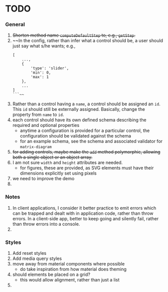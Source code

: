 TODO
====


### General

1. ~~Shorten method name `computeDefaultStep` to, e.g., `getStep`.~~
2. ~~In the config, rather than infer what a control should be, a user should just say what s/he wants; e.g.,
	```
	[
		...,
		{
			'type': 'slider',
			'min': 0,
			'max': 1
		},
		...
	]
	```~~
3. Rather than a control having a `name`, a control should be assigned an `id`. This `id` should still be externally assigned. Basically, change the property from `name` to `id`.
4. each control should have its own defined schema describing the required and optional properties
	-	anytime a configuration is provided for a particular control, the configuration should be validated against the schema
	-	for an example schema, see the schema and associated validator for `matrix-diagram`
5. ~~for adding controls, maybe make the `add` method polymorphic, allowing both a single object or an object array.~~
6. I am not sure `width` and `height` attributes are needed.
	- 	for figures, these are provided, as SVG elements must have their dimensions explicitly set using pixels
7. we need to improve the demo
8.


### Notes

1. In client applications, I consider it better practice to emit errors which can be trapped and dealt with in application code, rather than throw errors. In a client-side app, better to keep going and silently fail, rather than throw errors into a console.
2.


### Styles

1. Add reset styles
2. Add media query styles
3. move away from material components where possible
	-	do take inspiration from how material does theming
4. should elements be placed on a grid?
	-	this would allow alignment, rather than just a list
5.
